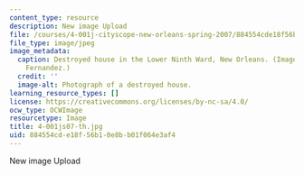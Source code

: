 ```yaml
---
content_type: resource
description: New image Upload
file: /courses/4-001j-cityscope-new-orleans-spring-2007/884554cde18f56b10e8bb01f064e3af4_4-001js07-th.jpg
file_type: image/jpeg
image_metadata:
  caption: Destroyed house in the Lower Ninth Ward, New Orleans. (Image by Prof. John
    Fernandez.)
  credit: ''
  image-alt: Photograph of a destroyed house.
learning_resource_types: []
license: https://creativecommons.org/licenses/by-nc-sa/4.0/
ocw_type: OCWImage
resourcetype: Image
title: 4-001js07-th.jpg
uid: 884554cd-e18f-56b1-0e8b-b01f064e3af4
---
```

New image Upload